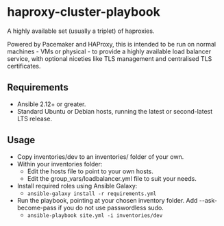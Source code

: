 # haproxy-cluster-playbook
A highly available set (usually a triplet) of haproxies.

Powered by Pacemaker and HAProxy, this is intended to be run on normal machines - VMs or physical - to provide a highly available load balancer service, with optional niceties like TLS management and centralised TLS certificates.

## Requirements
* Ansible 2.12+ or greater.
* Standard Ubuntu or Debian hosts, running the latest or second-latest LTS release.

## Usage
* Copy inventories/dev to an inventories/ folder of your own.
* Within your inventories folder:
    * Edit the hosts file to point to your own hosts.
    * Edit the group_vars/loadbalancer.yml file to suit your needs.
* Install required roles using Ansible Galaxy:
    * `ansible-galaxy install -r requirements.yml`
* Run the playbook, pointing at your chosen inventory folder. Add --ask-become-pass if you do not use passwordless sudo.
    * `ansible-playbook site.yml -i inventories/dev`
